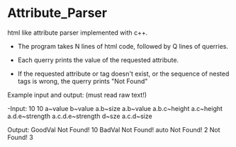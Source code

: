 # Attribute_Parser
html like attribute parser implemented with c++.

- The program takes N lines of html code, followed by Q lines of querries.

- Each querry prints the value of the requested attribute.

- If the requested attribute or tag doesn't exist, or the sequence of nested tags is wrong, the querry prints "Not Found"

Example input and output:
(must read raw text!)

-Input:
10 10
<a value = "GoodVal">
<b value = "BadVal" size = "10">
</b>
<c height = "auto">
<d size = "3">
<e strength = "2">
</e>
</d>
</c>
</a>
a~value
b~value
a.b~size
a.b~value
a.b.c~height
a.c~height
a.d.e~strength
a.c.d.e~strength
d~sze
a.c.d~size

Output:
GoodVal
Not Found!
10
BadVal
Not Found!
auto
Not Found!
2
Not Found!
3

